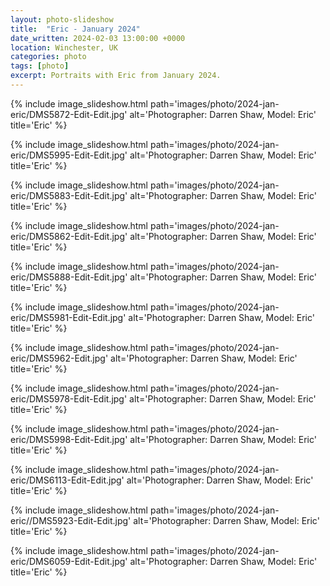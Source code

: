 ```yaml
---
layout: photo-slideshow
title:  "Eric - January 2024"
date_written: 2024-02-03 13:00:00 +0000
location: Winchester, UK
categories: photo
tags: [photo]
excerpt: Portraits with Eric from January 2024.
---
```

{% include image_slideshow.html path='images/photo/2024-jan-eric/DMS5872-Edit-Edit.jpg' alt='Photographer: Darren Shaw, Model: Eric' title='Eric' %}

{% include image_slideshow.html path='images/photo/2024-jan-eric/DMS5995-Edit-Edit.jpg' alt='Photographer: Darren Shaw, Model: Eric' title='Eric' %}

{% include image_slideshow.html path='images/photo/2024-jan-eric/DMS5883-Edit-Edit.jpg' alt='Photographer: Darren Shaw, Model: Eric' title='Eric' %}

{% include image_slideshow.html path='images/photo/2024-jan-eric/DMS5862-Edit-Edit.jpg' alt='Photographer: Darren Shaw, Model: Eric' title='Eric' %}

{% include image_slideshow.html path='images/photo/2024-jan-eric/DMS5888-Edit-Edit.jpg' alt='Photographer: Darren Shaw, Model: Eric' title='Eric' %}

{% include image_slideshow.html path='images/photo/2024-jan-eric/DMS5981-Edit-Edit.jpg' alt='Photographer: Darren Shaw, Model: Eric' title='Eric' %}

{% include image_slideshow.html path='images/photo/2024-jan-eric/DMS5962-Edit.jpg' alt='Photographer: Darren Shaw, Model: Eric' title='Eric' %}

{% include image_slideshow.html path='images/photo/2024-jan-eric/DMS5978-Edit-Edit.jpg' alt='Photographer: Darren Shaw, Model: Eric' title='Eric' %}

{% include image_slideshow.html path='images/photo/2024-jan-eric/DMS5998-Edit-Edit.jpg' alt='Photographer: Darren Shaw, Model: Eric' title='Eric' %}

{% include image_slideshow.html path='images/photo/2024-jan-eric/DMS6113-Edit-Edit.jpg' alt='Photographer: Darren Shaw, Model: Eric' title='Eric' %}

{% include image_slideshow.html path='images/photo/2024-jan-eric//DMS5923-Edit-Edit.jpg' alt='Photographer: Darren Shaw, Model: Eric' title='Eric' %}

{% include image_slideshow.html path='images/photo/2024-jan-eric/DMS6059-Edit-Edit.jpg' alt='Photographer: Darren Shaw, Model: Eric' title='Eric' %}